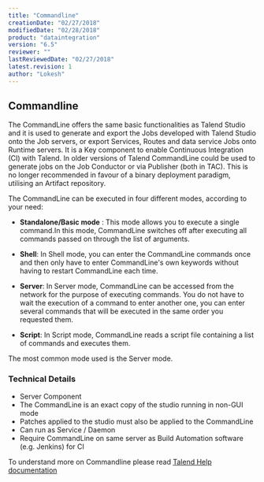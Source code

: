 ```yaml
---
title: "Commandline"
creationDate: "02/27/2018"
modifiedDate: "02/28/2018"
product: "dataintegration"
version: "6.5"
reviewer: ""
lastReviewedDate: "02/27/2018"
latest.revision: 1
author: "Lokesh"
---
```


## Commandline

The CommandLine offers the same basic functionalities as Talend Studio and it is used to generate and export the Jobs developed with Talend Studio onto the Job servers, or export Services, Routes and data service Jobs onto Runtime servers. It is a Key component to enable Continuous Integration (CI) with Talend. In older versions of Talend CommandLine could be used to generate jobs on the Job Conductor or via Publisher (both in TAC). This is no longer recommended in favour of a binary deployment paradigm, utilising an Artifact repository.

The CommandLine can be executed in four different modes, according to your need:

- **Standalone/Basic mode** : This mode allows you to execute a single command.In this mode, CommandLine switches off after executing all commands passed on through the list of arguments. 

- **Shell**: In Shell mode, you can enter the CommandLine commands once and then only have to enter CommandLine's own keywords without having to restart CommandLine each time.

- **Server**: In Server mode, CommandLine can be accessed from the network for the purpose of executing commands. You do not have to wait the execution of a command to enter another one, you can enter several commands that will be executed in the same order you requested them.

- **Script**: In Script mode, CommandLine reads a script file containing a list of commands and executes them.

The most common mode used is the Server mode.

### Technical Details
- Server Component
- The CommandLine is an exact copy of the studio running in non-GUI mode
- Patches applied to the studio must also be applied to the CommandLine
- Can run as Service / Daemon 
- Require CommandLine on same server as Build Automation software (e.g. Jenkins) for CI

To understand more on Commandline please read <a href="https://help.talend.com/reader/GL_4g5KgOuy9xQdPC2EzSQ/w9WipT881wISUB7x1sPkAQ" target="_blank">Talend Help documentation</a> 

<!-- links -->
